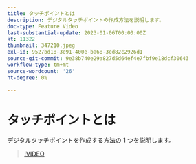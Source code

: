 ```yaml
---
title: タッチポイントとは
description: デジタルタッチポイントの作成方法を説明します。
doc-type: Feature Video
last-substantial-update: 2023-01-06T00:00:00Z
kt: 11322
thumbnail: 347210.jpeg
exl-id: 9527bd18-3e91-400e-ba68-3ed82c2926d1
source-git-commit: 9e38b740e29a827d5d64ef4e7fbf9e18dcf30643
workflow-type: tm+mt
source-wordcount: '26'
ht-degree: 0%

---
```


# タッチポイントとは

デジタルタッチポイントを作成する方法の 1 つを説明します。

>[!VIDEO](https://video.tv.adobe.com/v/347210/?quality=12&learn=on)
